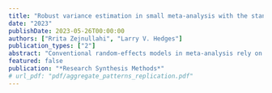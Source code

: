 ```yaml
---
title: "Robust variance estimation in small meta-analysis with the standardized mean difference"
date: "2023"
publishDate: 2023-05-26T00:00:00
authors: ["Rrita Zejnullahi", "Larry V. Hedges"]
publication_types: ["2"]
abstract: "Conventional random-effects models in meta-analysis rely on large sample approximations instead of exact small sample results. While random-effects methods produce efficient estimates and confidence intervals for the summary effect have correct coverage when the number of studies is sufficiently large, we demonstrate that conventional methods result in confidence intervals that are not wide enough when the number of studies is small, depending on the configuration of sample sizes across studies, degree of true heterogeneity and number of studies. We introduce two alternative variance estimators with better small sample properties, investigate degrees of freedom adjustments for computing confidence intervals, and study their effectiveness via simulation studies."
featured: false
publication: "*Research Synthesis Methods*"
# url_pdf: "pdf/aggregate_patterns_replication.pdf"
---
```

